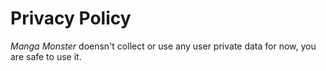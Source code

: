 # Privacy Policy
_Manga Monster_ doensn't collect or use any user private data for now, you are safe to use it.
